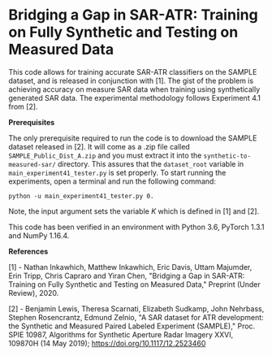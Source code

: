 # Bridging a Gap in SAR-ATR: Training on Fully Synthetic and Testing on Measured Data

This code allows for training accurate SAR-ATR classifiers on the SAMPLE dataset, and is released in conjunction with [1]. The gist of the problem is achieving accuracy on measure SAR data when training using synthetically generated SAR data. The experimental methodology follows Experiment 4.1 from [2].

**Prerequisites** 

The only prerequisite required to run the code is to download the SAMPLE dataset released in [2]. It will come as a .zip file called ``SAMPLE_Public_Dist_A.zip`` and you must extract it into the ``synthetic-to-measured-sar/`` directory. This assures that the ``dataset_root`` variable in ``main_experiment41_tester.py`` is set properly. To start running the experiments, open a terminal and run the following command:

```
python -u main_experiment41_tester.py 0.
```

Note, the input argument sets the variable *K* which is defined in [1] and [2].

This code has been verified in an environment with Python 3.6, PyTorch 1.3.1 and NumPy 1.16.4. 


**References**

[1] - Nathan Inkawhich, Matthew Inkawhich, Eric Davis, Uttam Majumder, Erin Tripp, Chris Capraro and Yiran Chen, "Bridging a Gap in SAR-ATR: Training on Fully Synthetic and Testing on Measured Data," Preprint (Under Review), 2020.

[2] - Benjamin Lewis, Theresa Scarnati, Elizabeth Sudkamp, John Nehrbass, Stephen Rosencrantz, Edmund Zelnio, "A SAR dataset for ATR development: the Synthetic and Measured Paired Labeled Experiment (SAMPLE)," Proc. SPIE 10987, Algorithms for Synthetic Aperture Radar Imagery XXVI, 109870H (14 May 2019); https://doi.org/10.1117/12.2523460
